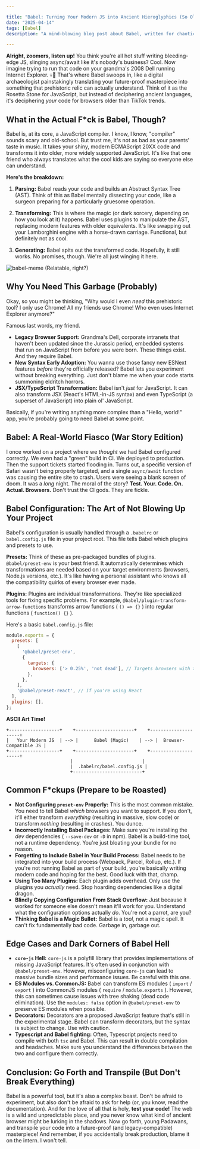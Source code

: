 ```yaml
---

title: "Babel: Turning Your Modern JS into Ancient Hieroglyphics (So Old Browsers Don't Explode)"
date: "2025-04-14"
tags: [Babel]
description: "A mind-blowing blog post about Babel, written for chaotic Gen Z engineers who probably haven't touched IE6 but still need to support it... somehow."

---
```


**Alright, zoomers, listen up!** You think you're all hot stuff writing bleeding-edge JS, slinging async/await like it's nobody's business? Cool. Now imagine trying to run that code on your grandma's 2008 Dell running Internet Explorer. 💀🙏 That's where Babel swoops in, like a digital archaeologist painstakingly translating your future-proof masterpiece into something that prehistoric relic can actually understand. Think of it as the Rosetta Stone for JavaScript, but instead of deciphering ancient languages, it's deciphering *your* code for browsers older than TikTok trends.

## What in the Actual F*ck is Babel, Though?

Babel is, at its core, a JavaScript compiler. I know, I know, "compiler" sounds scary and old-school. But trust me, it's not as bad as your parents' taste in music. It takes your shiny, modern ECMAScript 20XX code and transforms it into older, more widely supported JavaScript. It's like that one friend who always translates what the cool kids are saying so everyone else can understand.

**Here's the breakdown:**

1.  **Parsing:** Babel reads your code and builds an Abstract Syntax Tree (AST). Think of this as Babel mentally dissecting your code, like a surgeon preparing for a particularly gruesome operation.

2.  **Transforming:** This is where the magic (or dark sorcery, depending on how you look at it) happens. Babel uses plugins to manipulate the AST, replacing modern features with older equivalents.  It's like swapping out your Lamborghini engine with a horse-drawn carriage. Functional, but definitely not as cool.

3.  **Generating:** Babel spits out the transformed code. Hopefully, it still works. No promises, though. We're all just winging it here.

![babel-meme](https://i.kym-cdn.com/photos/images/newsfeed/001/658/125/2bb.jpg)
(Relatable, right?)

## Why You Need This Garbage (Probably)

Okay, so you might be thinking, "Why would I even *need* this prehistoric tool? I only use Chrome! All my friends use Chrome! Who even uses Internet Explorer anymore?"

Famous last words, my friend.

*   **Legacy Browser Support:** Grandma's Dell, corporate intranets that haven't been updated since the Jurassic period, embedded systems that run on JavaScript from before you were born. These things exist.  And they require Babel.
*   **New Syntax Early Adoption:**  You wanna use those fancy new ESNext features *before* they're officially released? Babel lets you experiment without breaking everything.  Just don't blame me when your code starts summoning eldritch horrors.
*   **JSX/TypeScript Transformation:**  Babel isn't *just* for JavaScript. It can also transform JSX (React's HTML-in-JS syntax) and even TypeScript (a superset of JavaScript) into plain ol' JavaScript.

Basically, if you're writing anything more complex than a "Hello, world!" app, you're probably going to need Babel at some point.

## Babel: A Real-World Fiasco (War Story Edition)

I once worked on a project where we *thought* we had Babel configured correctly. We even had a "green" build in CI. We deployed to production. Then the support tickets started flooding in. Turns out, a specific version of Safari wasn't being properly targeted, and a single `async/await` function was causing the entire site to crash.  Users were seeing a blank screen of doom.  It was a *long* night. The moral of the story?  **Test. Your. Code. On. Actual. Browsers.**  Don't trust the CI gods. They are fickle.

## Babel Configuration: The Art of Not Blowing Up Your Project

Babel's configuration is usually handled through a `.babelrc` or `babel.config.js` file in your project root. This file tells Babel which plugins and presets to use.

**Presets:**  Think of these as pre-packaged bundles of plugins.  `@babel/preset-env` is your best friend.  It automatically determines which transformations are needed based on your target environments (browsers, Node.js versions, etc.).  It's like having a personal assistant who knows all the compatibility quirks of every browser ever made.

**Plugins:**  Plugins are individual transformations.  They're like specialized tools for fixing specific problems.  For example, `@babel/plugin-transform-arrow-functions` transforms arrow functions ( `() => {}` ) into regular functions ( `function() {}` ).

Here's a basic `babel.config.js` file:

```javascript
module.exports = {
  presets: [
    [
      '@babel/preset-env',
      {
        targets: {
          browsers: ['> 0.25%', 'not dead'], // Targets browsers with >0.25% market share and excludes dead browsers
        },
      },
    ],
    '@babel/preset-react', // If you're using React
  ],
  plugins: [],
};
```

**ASCII Art Time!**

```
+-------------------+    +----------------------+    +---------------------+
|   Your Modern JS  | --> |      Babel (Magic)    | --> |  Browser-Compatible JS |
+-------------------+    +----------------------+    +---------------------+
                        |                          |
                        |  .babelrc/babel.config.js |
                        +--------------------------+

```

## Common F*ckups (Prepare to be Roasted)

*   **Not Configuring `preset-env` Properly:** This is the most common mistake.  You need to tell Babel *which* browsers you want to support. If you don't, it'll either transform *everything* (resulting in massive, slow code) or transform *nothing* (resulting in crashes). You dunce.
*   **Incorrectly Installing Babel Packages:**  Make sure you're installing the *dev* dependencies ( `--save-dev` or `-D` in npm). Babel is a build-time tool, not a runtime dependency. You're just bloating your bundle for no reason.
*   **Forgetting to Include Babel in Your Build Process:**  Babel needs to be integrated into your build process (Webpack, Parcel, Rollup, etc.).  If you're not running Babel as part of your build, you're basically writing modern code and hoping for the best. Good luck with that, champ.
*   **Using Too Many Plugins:**  Each plugin adds overhead.  Only use the plugins you *actually* need.  Stop hoarding dependencies like a digital dragon.
*   **Blindly Copying Configuration From Stack Overflow:**  Just because it worked for someone else doesn't mean it'll work for you.  Understand what the configuration options actually *do*.  You're not a parrot, are you?
*   **Thinking Babel is a Magic Bullet:** Babel is a *tool*, not a magic spell. It can't fix fundamentally bad code. Garbage in, garbage out.

## Edge Cases and Dark Corners of Babel Hell

*   **`core-js` Hell:**  `core-js` is a polyfill library that provides implementations of missing JavaScript features.  It's often used in conjunction with `@babel/preset-env`. However, misconfiguring `core-js` can lead to massive bundle sizes and performance issues.  Be careful with this one.
*   **ES Modules vs. CommonJS:**  Babel can transform ES modules ( `import` / `export` ) into CommonJS modules ( `require` / `module.exports` ).  However, this can sometimes cause issues with tree shaking (dead code elimination).  Use the `modules: false` option in `@babel/preset-env` to preserve ES modules when possible.
*   **Decorators:**  Decorators are a proposed JavaScript feature that's still in the experimental stage.  Babel can transform decorators, but the syntax is subject to change.  Use with caution.
*   **Typescript and Babel fighting:** Often, Typescript projects need to compile with both `tsc` and Babel. This can result in double compilation and headaches. Make sure you understand the differences between the two and configure them correctly.

## Conclusion: Go Forth and Transpile (But Don't Break Everything)

Babel is a powerful tool, but it's also a complex beast. Don't be afraid to experiment, but also don't be afraid to ask for help (or, you know, read the documentation). And for the love of all that is holy, **test your code!** The web is a wild and unpredictable place, and you never know what kind of ancient browser might be lurking in the shadows. Now go forth, young Padawans, and transpile your code into a future-proof (and legacy-compatible) masterpiece! And remember, if you accidentally break production, blame it on the intern. I won't tell.

